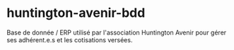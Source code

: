 # huntington-avenir-bdd
Base de donnée / ERP utilisé par l'association Huntington Avenir pour gérer ses adhérent.e.s et les cotisations versées.
